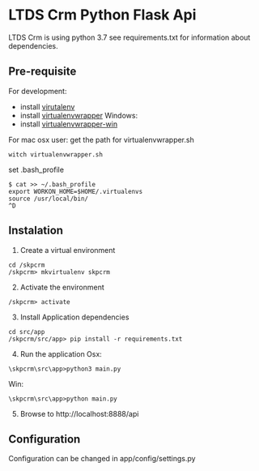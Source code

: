 # LTDS Crm Python Flask Api

LTDS Crm is using python 3.7 see requirements.txt for information about dependencies.

## Pre-requisite

For development:
* install [virutalenv](https://pypi.org/project/virtualenv/)
* install [virtualenvwrapper](https://pypi.org/project/virtualenvwrapper/)
Windows:
* install [virtualenvwrapper-win](https://pypi.org/project/virtualenvwrapper-win/)

For mac osx user:
get the path for virtualenvwrapper.sh
```
witch virtualenvwrapper.sh
```
set .bash_profile
```
$ cat >> ~/.bash_profile
export WORKON_HOME=$HOME/.virtualenvs
source /usr/local/bin/
^D
```

## Instalation

1. Create a virtual environment  
```
cd /skpcrm
/skpcrm> mkvirtualenv skpcrm
```

2. Activate the environment  
```
/skpcrm> activate
```

3. Install Application dependencies  
```
cd src/app
/skpcrm/src/app> pip install -r requirements.txt
```

4. Run the application
Osx:
```
\skpcrm\src\app>python3 main.py
```
Win:
```
\skpcrm\src\app>python main.py
```

5. Browse to http://localhost:8888/api

## Configuration

Configuration can be changed in app/config/settings.py
